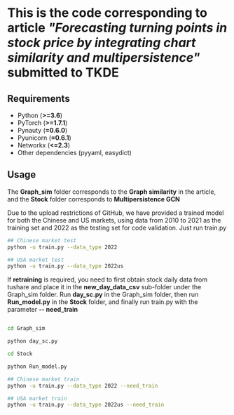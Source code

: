 # This is the code corresponding to article *"Forecasting turning points in stock price by integrating chart similarity and multipersistence"* submitted to TKDE

## Requirements

- Python (**>=3.6**)
- PyTorch (**>=1.7.1**)
- Pynauty (**=0.6.0**)
- Pyunicorn (**=0.6.1**)
- Networkx (**<=2.3**)
- Other dependencies (pyyaml, easydict)

## Usage

The **Graph_sim** folder corresponds to the **Graph similarity** in the article, and the **Stock** folder corresponds to **Multipersistence GCN**

Due to the upload restrictions of GitHub, we have provided a trained model for both the Chinese and US markets, using data from 2010 to 2021 as the training set and 2022 as the testing set for code validation. Just run train.py

```bash
## Chinese market test
python -u train.py --data_type 2022

## USA market test
python -u train.py --data_type 2022us
```

If **retraining** is required, you need to first obtain stock daily data from tushare and place it in the **new_day_data_csv** sub-folder under the Graph_sim folder. Run **day_sc.py** in the Graph_sim folder, then run **Run_model.py** in the **Stock** folder, and finally run train.py with the parameter **-- need_train**

```bash

cd Graph_sim

python day_sc.py

cd Stock

python Run_model.py

## Chinese market train
python -u train.py --data_type 2022 --need_train

## USA market train
python -u train.py --data_type 2022us --need_train
```
